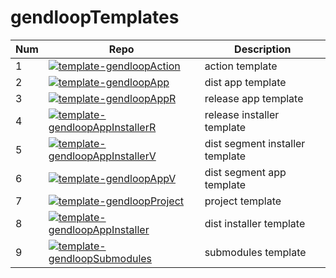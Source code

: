 # gendloopTemplates

| **Num** | **Repo** | **Description** |
| ---- | ---- | ---- |
| 1 | [![template-gendloopAction](https://img.shields.io/github/v/release/gendloop/template-gendloopAction?display_name=release&style=plastic&logo=github&label=template-gendloopAction&labelColor=%23bf2b1f&color=blue)](https://github.com/gendloop/template-gendloopAction)| action template |
| 2 | [![template-gendloopApp](https://img.shields.io/github/v/release/gendloop/template-gendloopApp?display_name=release&style=plastic&logo=github&label=template-gendloopApp&labelColor=%23bf2b1f&color=blue)](https://github.com/gendloop/template-gendloopApp)| dist app template |
| 3 | [![template-gendloopAppR](https://img.shields.io/github/v/release/gendloop/template-gendloopAppR?display_name=release&style=plastic&logo=github&label=template-gendloopAppR&labelColor=%23bf2b1f&color=blue)](https://github.com/gendloop/template-gendloopAppR)| release app template |
| 4 | [![template-gendloopAppInstallerR](https://img.shields.io/github/v/release/gendloop/template-gendloopAppInstallerR?display_name=release&style=plastic&logo=github&label=template-gendloopAppInstallerR&labelColor=%23bf2b1f&color=blue)](https://github.com/gendloop/template-gendloopAppInstallerR)| release installer template |
| 5 | [![template-gendloopAppInstallerV](https://img.shields.io/github/v/release/gendloop/template-gendloopAppInstallerV?display_name=release&style=plastic&logo=github&label=template-gendloopAppInstallerV&labelColor=%23bf2b1f&color=blue)](https://github.com/gendloop/template-gendloopAppInstallerV)| dist segment installer template |
| 6 | [![template-gendloopAppV](https://img.shields.io/github/v/release/gendloop/template-gendloopAppV?display_name=release&style=plastic&logo=github&label=template-gendloopAppV&labelColor=%23bf2b1f&color=blue)](https://github.com/gendloop/template-gendloopAppV)| dist segment app template |
| 7 | [![template-gendloopProject](https://img.shields.io/github/v/release/gendloop/template-gendloopProject?display_name=release&style=plastic&logo=github&label=template-gendloopProject&labelColor=%23bf2b1f&color=blue)](https://github.com/gendloop/template-gendloopProject)| project template |
| 8 | [![template-gendloopAppInstaller](https://img.shields.io/github/v/release/gendloop/template-gendloopAppInstaller?display_name=release&style=plastic&logo=github&label=template-gendloopAppInstaller&labelColor=%23bf2b1f&color=blue)](https://github.com/gendloop/template-gendloopAppInstaller)| dist installer template |
| 9 | [![template-gendloopSubmodules](https://img.shields.io/github/v/release/gendloop/template-gendloopSubmodules?display_name=release&style=plastic&logo=github&label=template-gendloopSubmodules&labelColor=%23bf2b1f&color=blue)](https://github.com/gendloop/template-gendloopSubmodules)| submodules template |
